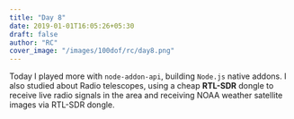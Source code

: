 ```yaml
---
title: "Day 8"
date: 2019-01-01T16:05:26+05:30
draft: false
author: "RC"
cover_image: "/images/100dof/rc/day8.png"
---
```


Today I played more with `node-addon-api`, building `Node.js` native addons. I also studied about Radio telescopes, using a cheap __RTL-SDR__ dongle to receive live radio signals in the area and receiving NOAA weather satellite images via RTL-SDR dongle.
